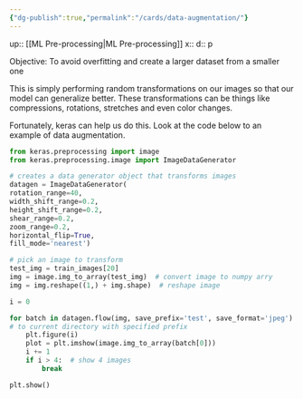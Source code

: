 ```yaml
---
{"dg-publish":true,"permalink":"/cards/data-augmentation/"}
---
```


up:: [[ML Pre-processing\|ML Pre-processing]] 
x:: 
d:: p

Objective: To avoid overfitting and create a larger dataset from a smaller one

This is simply performing random transformations on our images so that our model can generalize better. These transformations can be things like compressions, rotations, stretches and even color changes.

Fortunately, keras can help us do this. Look at the code below to an example of data augmentation.

```python
from keras.preprocessing import image
from keras.preprocessing.image import ImageDataGenerator

# creates a data generator object that transforms images
datagen = ImageDataGenerator(
rotation_range=40,
width_shift_range=0.2,
height_shift_range=0.2,
shear_range=0.2,
zoom_range=0.2,
horizontal_flip=True,
fill_mode='nearest')

# pick an image to transform
test_img = train_images[20]
img = image.img_to_array(test_img)  # convert image to numpy arry
img = img.reshape((1,) + img.shape)  # reshape image

i = 0

for batch in datagen.flow(img, save_prefix='test', save_format='jpeg'):  # this loops runs forever until we break, saving images 
# to current directory with specified prefix
    plt.figure(i)
    plot = plt.imshow(image.img_to_array(batch[0]))
    i += 1
    if i > 4:  # show 4 images
        break

plt.show()
```